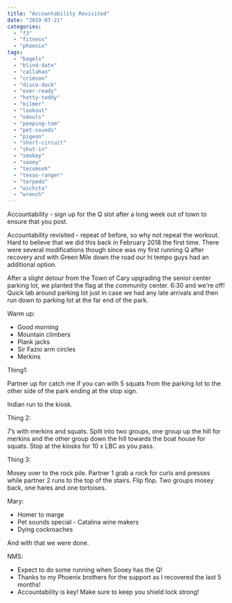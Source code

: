 ```yaml
---
title: "Accountability Revisited"
date: "2019-07-21"
categories: 
  - "f3"
  - "fitness"
  - "phoenix"
tags: 
  - "bagels"
  - "blind-date"
  - "callahan"
  - "crimson"
  - "disco-duck"
  - "ever-ready"
  - "hotty-toddy"
  - "kilmer"
  - "lookout"
  - "odouls"
  - "peeping-tom"
  - "pet-sounds"
  - "pigeon"
  - "short-circuit"
  - "shut-in"
  - "smokey"
  - "sooey"
  - "tecumseh"
  - "texas-ranger"
  - "torpedo"
  - "wichita"
  - "wrench"
---
```


Accountability - sign up for the Q slot after a long week out of town to ensure that you post.

Accountability revisited - repeat of before, so why not repeat the workout. Hard to believe that we did this back in February 2018 the first time. There were several modifications though since was my first running Q after recovery and with Green Mile down the road our hi tempo guys had an additional option.

After a slight detour from the Town of Cary upgrading the senior center parking lot, we planted the flag at the community center. 6:30 and we're off! Quick lab around parking lot just in case we had any late arrivals and then run down to parking lot at the far end of the park.

Warm up:

- Good morning
- Mountain climbers
- Plank jacks
- Sir Fazio arm circles
- Merkins

Thing1:

Partner up for catch me if you can with 5 squats from the parking lot to the other side of the park ending at the stop sign.

Indian run to the kiosk.

Thing 2:

7’s with merkins and squats. Split into two groups, one group up the hill for merkins and the other group down the hill towards the boat house for squats. Stop at the kiosks for 10 x LBC as you pass.

Thing 3:

Mosey over to the rock pile. Partner 1 grab a rock for curls and presses while partner 2 runs to the top of the stairs. Flip flop. Two groups mosey back, one hares and one tortoises. 

Mary:

- Homer to marge
- Pet sounds special - Catalina wine makers
- Dying cockroaches 

And with that we were done.

NMS:

- Expect to do some running when Sooey has the Q!
- Thanks to my Phoenix brothers for the support as I recovered the last 5 months! 
- Accountability is key! Make sure to keep you shield lock strong!

